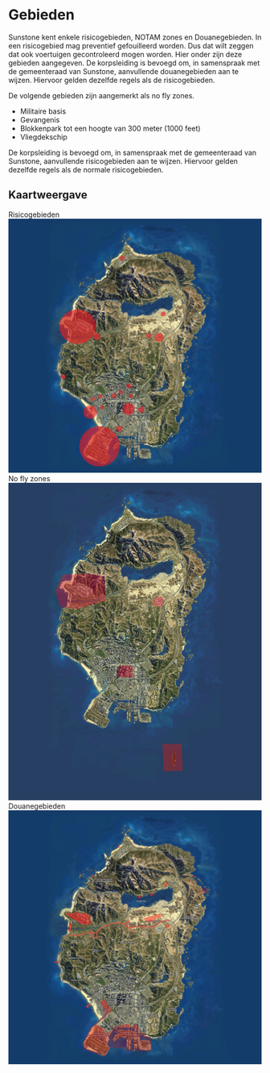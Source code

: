 # Gebieden

Sunstone kent enkele risicogebieden, NOTAM zones en Douanegebieden. In een risicogebied mag preventief gefouilleerd worden. Dus dat wilt zeggen dat ook voertuigen gecontroleerd mogen worden. Hier onder zijn deze gebieden aangegeven. De korpsleiding is bevoegd om, in samenspraak met de gemeenteraad van Sunstone, aanvullende douanegebieden aan te wijzen. Hiervoor gelden dezelfde regels als de risicogebieden. 

De volgende gebieden zijn aangemerkt als no fly zones.

* Militaire basis
* Gevangenis
* Blokkenpark tot een hoogte van 300 meter (1000 feet)
* Vliegdekschip


De korpsleiding is bevoegd om, in samenspraak met de gemeenteraad van Sunstone, aanvullende risicogebieden aan te wijzen. Hiervoor gelden dezelfde regels als de normale risicogebieden.

## Kaartweergave

Risicogebieden![Kaart met risicogebieden](img/risicoGebieden.webp)
No fly zones![No fly zones](img/restrictedAirspace.webp)
Douanegebieden![Kaart met douanegebieden](img/douaneGebieden.webp)
